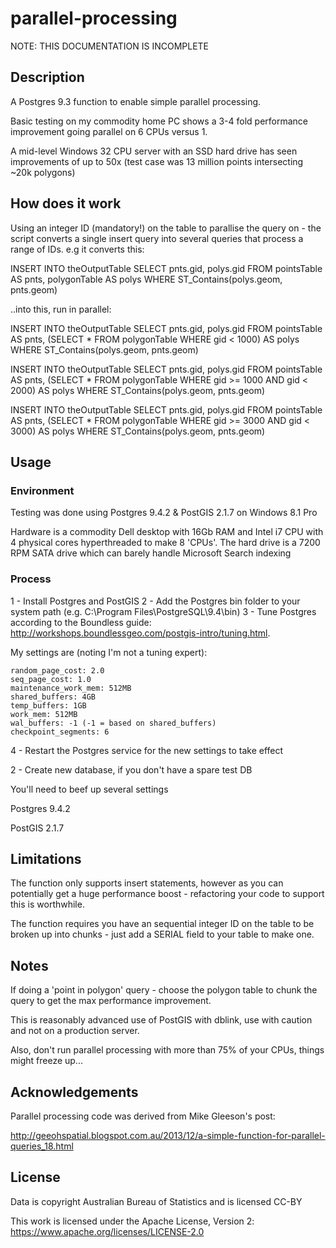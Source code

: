 # parallel-processing


NOTE: THIS DOCUMENTATION IS INCOMPLETE


## Description

A Postgres 9.3 function to enable simple parallel processing.

Basic testing on my commodity home PC shows a 3-4 fold performance improvement going parallel on 6 CPUs versus 1.

A mid-level Windows 32 CPU server with an SSD hard drive has seen improvements of up to 50x (test case was 13 million points intersecting ~20k polygons)

## How does it work 

Using an integer ID (mandatory!) on the table to parallise the query on - the script converts a single insert query into several queries that process a range of IDs.  e.g it converts this:

INSERT INTO theOutputTable
SELECT pnts.gid, polys.gid FROM pointsTable AS pnts, polygonTable AS polys WHERE ST_Contains(polys.geom, pnts.geom)

..into this, run in parallel:

INSERT INTO theOutputTable
SELECT pnts.gid, polys.gid FROM pointsTable AS pnts, (SELECT * FROM polygonTable WHERE gid < 1000) AS polys
  WHERE ST_Contains(polys.geom, pnts.geom)

INSERT INTO theOutputTable
SELECT pnts.gid, polys.gid FROM pointsTable AS pnts, (SELECT * FROM polygonTable WHERE gid >= 1000 AND gid < 2000) AS polys
  WHERE ST_Contains(polys.geom, pnts.geom)

INSERT INTO theOutputTable
SELECT pnts.gid, polys.gid FROM pointsTable AS pnts, (SELECT * FROM polygonTable WHERE gid >= 3000 AND gid < 3000) AS polys
  WHERE ST_Contains(polys.geom, pnts.geom)


## Usage

### Environment

Testing was done using Postgres 9.4.2 & PostGIS 2.1.7 on Windows 8.1 Pro

Hardware is a commodity Dell desktop with 16Gb RAM and Intel i7 CPU with 4 physical cores hyperthreaded to make 8 'CPUs'.  The hard drive is a 7200 RPM SATA drive which can barely handle Microsoft Search indexing

### Process

1 - Install Postgres and PostGIS
2 - Add the Postgres bin folder to your system path (e.g. C:\Program Files\PostgreSQL\9.4\bin)
3 - Tune Postgres according to the Boundless guide: http://workshops.boundlessgeo.com/postgis-intro/tuning.html.

  My settings are (noting I'm not a tuning expert):
  
    random_page_cost: 2.0
    seq_page_cost: 1.0
    maintenance_work_mem: 512MB
    shared_buffers: 4GB
    temp_buffers: 1GB
    work_mem: 512MB
    wal_buffers: -1 (-1 = based on shared_buffers)
    checkpoint_segments: 6
    
4 - Restart the Postgres service for the new settings to take effect

2 - Create new database, if you don't have a spare test DB





You'll need to beef up several settings



Postgres 9.4.2

PostGIS 2.1.7




## Limitations

The function only supports insert statements, however as you can potentially get a huge performance boost - refactoring your code to support this is worthwhile.

The function requires you have an sequential integer ID on the table to be broken up into chunks - just add a SERIAL field to your table to make one.


## Notes

If doing a 'point in polygon' query - choose the polygon table to chunk the query to get the max performance improvement.

This is reasonably advanced use of PostGIS with dblink, use with caution and not on a production server.

Also, don't run parallel processing with more than 75% of your CPUs, things might freeze up...

## Acknowledgements

Parallel processing code was derived from Mike Gleeson's post:

http://geeohspatial.blogspot.com.au/2013/12/a-simple-function-for-parallel-queries_18.html

## License

Data is copyright Australian Bureau of Statistics and is licensed CC-BY

This work is licensed under the Apache License, Version 2: https://www.apache.org/licenses/LICENSE-2.0
